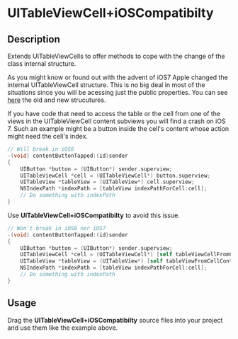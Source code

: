 UITableViewCell+iOSCompatibilty
===============================

Description
-----------

Extends UITableViewCells to offer methods to cope with the change of the class internal structure.

As you might know or found out with the advent of iOS7 Apple changed the internal UITableViewCell structure. This is no big deal in most of the situations since you will be acessing just the public properties.
You can see [here](http://www.curiousfind.com/blog/646) the old and new strucutures.

If you have code that need to access the table or the cell from one of the views in the UITableViewCell content subviews you will find a crash on iOS 7.
Such an example might be a button inside the cell's content whose action might need the cell's index. 

```ObjectiveC
// Will break in iOS6
-(void) contentButtonTapped:(id)sender 
{
    UIButton *button = (UIButton*) sender.superview;
    UITableViewCell *cell = (UITableViewCell*) button.superview;
    UITableView *tableView = (UITableView*) cell.superview;
    NSIndexPath *indexPath = [tableView indexPathForCell:cell];
    // Do something with indexPath 
}
```

Use **UITableViewCell+iOSCompatibilty** to avoid this issue. 

```ObjectiveC
// Won't break in iOS6 nor iOS7
-(void) contentButtonTapped:(id)sender 
{
    UIButton *button = (UIButton*) sender.superview;
    UITableViewCell *cell = (UITableViewCell*) [self tableViewCellFromCellContentSubView:button];
    UITableView *tableView = (UITableView*) [self tableViewFromCellContentSubView:button];
    NSIndexPath *indexPath = [tableView indexPathForCell:cell];
    // Do something with indexPath 
}
```

Usage
-----

Drag the **UITableViewCell+iOSCompatibilty** source files into your project and use them like the example above.
